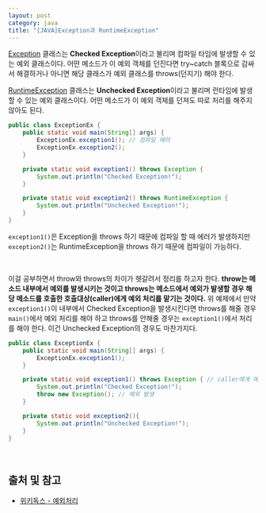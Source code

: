 ```yaml
---
layout: post
category: java
title: "[JAVA]Exception과 RuntimeException"
---
```


[Exception](https://docs.oracle.com/javase/9/docs/api/java/lang/Exception.html) 클래스는 **Checked Exception**이라고 불리며 컴파일 타임에 발생할 수 있는 예외 클래스이다. 어떤 메소드가 이 예외 객체를 던진다면 try~catch 블록으로 감싸서 해결하거나 아니면 해당 클래스가 예외 클래스를 throws(던지기) 해야 한다.

[RuntimeException](https://docs.oracle.com/javase/9/docs/api/java/lang/RuntimeException.html) 클래스는 **Unchecked Exception**이라고 불리며 런타임에 발생할 수 있는 예외 클래스이다. 어떤 메소드가 이 예외 객체를 던져도 따로 처리를 해주지 않아도 된다.

```java
public class ExceptionEx {
    public static void main(String[] args) {
        ExceptionEx.exception1(); // 컴파일 에러
        ExceptionEx.exception2();
    }

    private static void exception1() throws Exception {
        System.out.println("Checked Exception!");
    }

    private static void exception2() throws RuntimeException {
        System.out.println("Unchecked Exception!");
    }
}
```

`exception1()`은 Exception을 throws 하기 때문에 컴파일 할 때 에러가 발생하지만 `exception2()`는 RuntimeException을 throws 하기 때문에 컴파일이 가능하다.

<br>

이걸 공부하면서 throw와 throws의 차이가 헷갈려서 정리를 하고자 한다. **throw는 메소드 내부에서 예외를 발생시키는 것이고 throws는 메소드에서 예외가 발생할 경우 해당 메소드를 호출한 호출대상(caller)에게 예외 처리를 맡기는 것이다.** 위 예제에서 만약 `exception1()`이 내부에서 Checked Exception을 발생시킨다면 throws를 해줄 경우 `main()`에서 예외 처리를 해야 하고 throws를 안해줄 경우는 `exception1()`에서 처리를 해야 한다. 이건 Unchecked Exception의 경우도 마찬가지다.

```java
public class ExceptionEx {
    public static void main(String[] args) {
        ExceptionEx.exception1();
    }

    private static void exception1() throws Exception { // caller에게 예외처리 맡김
        System.out.println("Checked Exception!");
        throw new Exception(); // 예외 발생
    }

    private static void exception2(){
        System.out.println("Unchecked Exception!");
    }
}
```

<br>

## 출처 및 참고

* [위키독스 - 예외처리](https://wikidocs.net/229)

